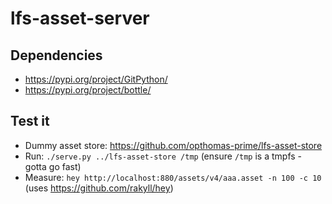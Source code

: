 # lfs-asset-server

## Dependencies
- https://pypi.org/project/GitPython/
- https://pypi.org/project/bottle/

## Test it
- Dummy asset store: https://github.com/opthomas-prime/lfs-asset-store
- Run: `./serve.py ../lfs-asset-store /tmp` (ensure `/tmp` is a tmpfs - gotta go fast)
- Measure: `hey http://localhost:880/assets/v4/aaa.asset -n 100 -c 10` (uses https://github.com/rakyll/hey)
